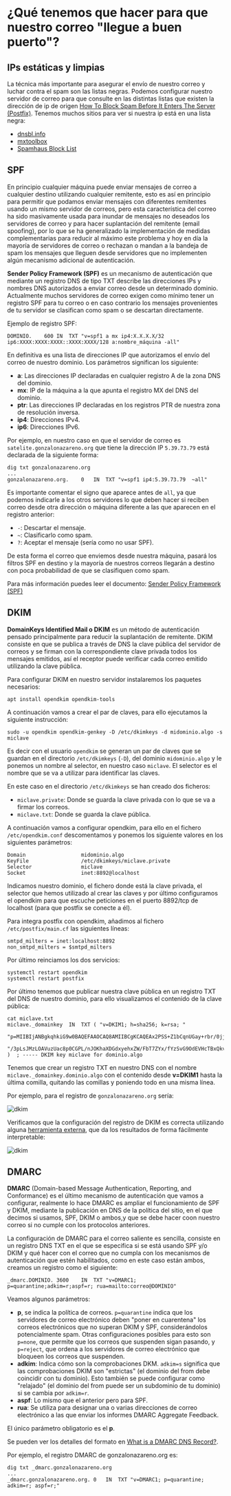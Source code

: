 # ¿Qué tenemos que hacer para que nuestro correo "llegue a buen puerto"?

## IPs estáticas y limpias

La técnica más importante para asegurar el envío de nuestro correo y luchar contra el spam son las listas negras. Podemos configurar nuestro servidor de correo para que consulte en las distintas listas que existen la dirección de ip de origen [How To Block Spam Before It Enters The Server (Postfix)](https://www.howtoforge.com/block_spam_at_mta_level_postfix). Tenemos muchos sitios para ver si nuestra ip está en una lista negra:

* [dnsbl.info](https://www.dnsbl.info/dnsbl-database-check.php)
* [mxtoolbox ](http://mxtoolbox.com/blacklists.aspx)
* [Spamhaus Block List ](http://www.spamhaus.org/sbl/index.lasso)

## SPF

En principio cualquier máquina puede enviar mensajes de correo a cualquier destino utilizando cualquier remitente, esto es así en principio para permitir que podamos enviar mensajes con diferentes remitentes usando un mismo servidor de correos, pero esta característica del correo ha sido masivamente usada para inundar de mensajes no deseados los servidores de correo y para hacer suplantación del remitente (email spoofing), por lo que se ha generalizado la implementación de medidas complementarias para reducir al máximo este problema y hoy en día la mayoría de servidores de correo o rechazan o mandan a la bandeja de spam los mensajes que lleguen desde servidores que no implementen algún mecanismo adicional de autenticación.

**Sender Policy Framework (SPF)** es un mecanismo de autenticación que mediante un registro DNS de tipo TXT describe las direcciones IPs y nombres DNS autorizados a enviar correo desde un determinado dominio. Actualmente muchos servidores de correo exigen como mínimo tener un registro SPF para tu correo o en caso contrario los mensajes provenientes de tu servidor se clasifican como spam o se descartan directamente.

Ejemplo de registro SPF:

    DOMINIO.    600 IN  TXT "v=spf1 a mx ip4:X.X.X.X/32 ip6:XXXX:XXXX:XXXX::XXXX:XXXX/128 a:nombre_máquina -all"

En definitiva es una lista de direcciones IP que autorizamos el envío del correo de nuestro dominio. Los parámetros significan los siguiente:

* **a**: Las direcciones IP declaradas  en cualquier registro A de la zona DNS del dominio.
* **mx**: IP de la máquina a la que apunta el registro MX del DNS del dominio.
* **ptr**: Las direcciones IP declaradas en los registros PTR de nuestra zona de resolución inversa.
* **ip4**:  Direcciones IPv4.
* **ip6**:  Direcciones IPv6.

Por ejemplo, en nuestro caso en que el servidor de correo es `satelite.gonzalonazareno.org` que tiene la dirección IP `5.39.73.79` está declarada de la siguiente forma:

```
dig txt gonzalonazareno.org
...
gonzalonazareno.org.	0	IN	TXT	"v=spf1 ip4:5.39.73.79  ~all"
```

Es importante comentar el signo que aparece antes de `all`, ya que podemos indicarle a los otros servidores lo que deben hacer si reciben correo desde otra dirección o máquina diferente a las que aparecen en el registro anterior:

* `-`: Descartar el mensaje.
* `~`: Clasificarlo como spam.
* `?`: Aceptar el mensaje (sería como no usar SPF).

De esta forma el correo que enviemos desde nuestra máquina, pasará los filtros SPF en destino y la mayoría de nuestros correos llegarán a destino con poca probabilidad de que se clasifiquen como spam. 

Para más información puedes leer el documento: [Sender Policy Framework (SPF)](https://github.com/josedom24/serviciosgs_doc/raw/master/correo/doc/SPF.pdf)


## DKIM

**DomainKeys Identified Mail o DKIM** es un método de autenticación pensado principalmente para reducir la suplantación de remitente. DKIM consiste en que se publica a través de DNS la clave pública del servidor de correos y se firman con la correspondiente clave privada todos los mensajes emitidos, así el receptor puede verificar cada correo emitido utilizando la clave pública.

Para configurar DKIM en nuestro servidor instalaremos los paquetes necesarios:

```
apt install opendkim opendkim-tools
```
A continuación vamos a crear el par de claves, para ello ejecutamos la siguiente instrucción:

```
sudo -u opendkim opendkim-genkey -D /etc/dkimkeys -d midominio.algo -s miclave
```

Es decir con el usuario `opendkim` se generan un par de claves que se guardan en el directorio `/etc/dkimkeys` (`-D`), del dominio `midominio.algo` y le ponemos un nombre al selector, en nuestro caso `miclave`. El selector es el nombre que se va a utilizar para identificar las claves.

En este caso en el directorio `/etc/dkimkeys` se han creado dos ficheros:

* `miclave.private`: Donde se guarda la clave privada con lo que se va a firmar los correos.
* `miclave.txt`: Donde se guarda la clave pública.

A continuación vamos a configurar opendkim, para ello en el fichero `/etc/opendkim.conf` descomentamos y ponemos los siguiente valores en los siguientes parámetros:

```
Domain                  midominio.algo
KeyFile                 /etc/dkimkeys/miclave.private
Selector                miclave
Socket                  inet:8892@localhost
```

Indicamos nuestro dominio, el fichero donde está la clave privada, el selector que hemos utilizado al crear las claves y por último configuramos el opendkim para que escuche peticiones en el puerto 8892/tcp de localhost (para que postfix se conecte a él).

Para integra postfix con opendkim, añadimos al fichero `/etc/postfix/main.cf` las siguientes líneas:

```
smtpd_milters = inet:localhost:8892
non_smtpd_milters = $smtpd_milters
```

Por último reinciamos los dos servicios:

```
systemctl restart opendkim
systemctl restart postfix
```

Por último tenemos que publicar nuestra clave pública en un registro TXT del DNS de nuestro dominio, para ello visualizamos el contenido de la clave pública:

```
cat miclave.txt
miclave._domainkey	IN	TXT	( "v=DKIM1; h=sha256; k=rsa; "
	  "p=MIIBIjANBgkqhkiG9w0BAQEFAAOCAQ8AMIIBCgKCAQEAx2PSS+Z1bCqnUGay+rbr/0jjdBjlQ5SRdzX237NGv6YaeK7DqVFfWBY83Nk6QWCLjxg9Qg588AqjjnlLLDmVNNNPRpzytpFnBdIge6P5kUyJI8VPqw+c6uaNJ2yfG6awfWZvgvDGmqjO6ZFQX+vDV2yR7N0uejJd+WPvSMVN9fYGdBFWWnX+JZ8VVb49Cn9L4tbsMqhiDLY/4L"
	  "/3pLsJMzLOAVuzUac8p0CGPL/nJOKhaXDGdxyehxZW/FbT7ZYx/fYzSvG9OdEVHcTBxQkvE3hYWv/dPc617dJrO6YrB0AeJxOWmPJgeMbYehZYELUIMOGgIHt7z6/eR6du+27mYQIDAQAB" )  ; ----- DKIM key miclave for dominio.algo
```

Tenemos que crear un registro TXT en nuestro DNS con el nombre `miclave._domainkey.dominio.algo` con el contenido desde **v=DKIM1** hasta la última comilla, quitando las comillas y poniendo todo en una misma línea.

Por ejemplo, para el registro de `gonzalonazareno.org` sería:

![dkim](img/dkim_dns.png)

    
Verificamos que la configuración del registro de DKIM es correcta utilizando alguna [herramienta externa](https://mxtoolbox.com/dkim.aspx), que da los resultados de forma fácilmente interpretable:

![dkim](img/dkim.png)

## DMARC

**DMARC** (Domain-based Message Authentication, Reporting, and Conformance) es el último mecanismo de autenticación que vamos a configurar, realmente lo hace DMARC es ampliar el funcionamiento de SPF y DKIM, mediante la publicación en DNS de la política del sitio, en el que decimos si usamos, SPF, DKIM o ambos,y que se debe hacer coon nuestro correo si no cumple con los protocolos anteriores.

La configuración de DMARC para el correo saliente es sencilla, consiste en un registro DNS TXT en el que se especifica si se está usando SPF y/o DKIM y qué hacer con el correo que no cumpla con los mecanismos de autenticación que estén habilitados, como en este caso están ambos, creamos un registro como el siguiente:

    _dmarc.DOMINIO. 3600    IN  TXT "v=DMARC1; p=quarantine;adkim=r;aspf=r; rua=mailto:correo@DOMINIO"

Veamos algunos parámetros:

* **p**, se indica la política de correos. `p=quarantine` indica que los servidores de correo electrónico deben "poner en cuarentena" los correos electrónicos que no superan DKIM y SPF, considerándolos potencialmente spam. Otras configuraciones posibles para esto son `p=none`, que permite que los correos que suspenden sigan pasando, y `p=reject`, que ordena a los servidores de correo electrónico que bloqueen los correos que suspenden.
* **adkim**: Indica cómo son la comprobaciones DKM. `adkim=s` significa que las comprobaciones DKIM son "estrictas" (el dominio del from debe coincidir con tu dominio). Esto también se puede configurar como "relajado" (el dominio del from puede ser un subdominio de tu dominio) si se cambia por `adkim=r`.
* **aspf**: Lo mismo que el anterior pero para SPF.
* **rua**: Se utiliza para designar una o varias direcciones de correo electrónico a las que enviar los informes DMARC Aggregate Feedback. 

El único parámetro obligatorio es el **p**.

Se pueden ver los detalles del formato en [What is a DMARC DNS Record?](https://mxtoolbox.com/dmarc/details/what-is-a-dmarc-record).

Por ejemplo, el registro DMARC de gonzalonazareno.org es:

```
dig txt _dmarc.gonzalonazareno.org
...
_dmarc.gonzalonazareno.org. 0	IN	TXT	"v=DMARC1; p=quarantine; adkim=r; aspf=r;"
```
